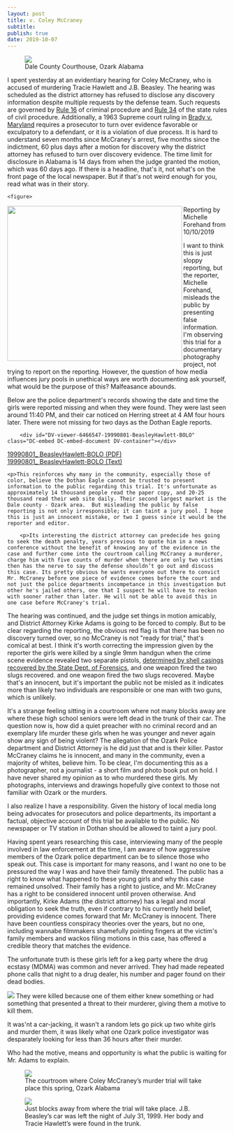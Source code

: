 ```yaml
---
layout: post
title: v. Coley McCraney
subtitle: 
publish: true
date: 2019-10-07
---
```


<figure>
<img src="https://jonbcarroll.s3.us-east-2.amazonaws.com/20191007-DSCF2349+copy.jpg">
<figcaption> Dale County Courthouse, Ozark Alabama</figcaption>
</figure>
I spent yesterday at an evidentiary hearing for Coley McCraney, who is accused of murdering Tracie Hawlett and J.B. Beasley. The hearing was scheduled as the district attorney has refused to disclose any discovery information despite multiple requests by the defense team. Such requests are governed by <a href="http://judicial.alabama.gov/docs/library/rules/cr16_1.pdf"> Rule 16</a> of criminal procedure and <a href= "http://judicial.alabama.gov/docs/library/rules/CV34.pdf">Rule 34</a> of the state rules of civil procedure. 
Additionally, a 1963 Supreme court ruling in <a href="https://en.wikipedia.org/wiki/Brady_disclosure"> Brady v. Maryland</a> requires a prosecutor to turn over evidence favorable or exculpatory to a defendant, or it is a violation of due process. It is hard to understand seven months since McCraney's arrest, five months since the indictment, 60 plus days after a motion for discovery why the district attorney has refused to turn over discovery evidence. The time limit for disclosure in Alabama is 14 days from when the judge granted the motion, which was 60 days ago. If there is a headline, that's it, not what's on the front page of the local newspaper. But if that's not weird enough for you, read what was in their story.
<p>
  
    <figure>
<img src="https://jonbcarroll.s3.us-east-2.amazonaws.com/20191010_DothanEagle2.jpg" align="left" width="400" height="355">
<figcaption>Reporting by Michelle Forehand from 10/10/2019</figcaption>
</figure>

<p>I want to think this is just sloppy reporting, but the reporter, Michelle Forehand, misleads the public by presenting false information. I'm observing this trial for a documentary photography project, not trying to report on the reporting.  However, the question of how media influences jury pools in unethical ways are worth documenting ask yourself, what would be the purpose of this? Malfeasance abounds.
   <p> Below are the police department's records showing the date and time the girls were reported missing and when they were found. They were last seen around 11:40 PM, and their car noticed on Herring street at 4 AM four hours later. There were not missing for two days as the Dothan Eagle reports.
    
        <div id="DV-viewer-6466547-19990801-BeasleyHawlett-BOLO" class="DC-embed DC-embed-document DV-container"></div>
<script src="//assets.documentcloud.org/viewer/loader.js"></script>
<script>
  DV.load("https://www.documentcloud.org/documents/6466547-19990801-BeasleyHawlett-BOLO.js", {
  responsive: true,
    container: "#DV-viewer-6466547-19990801-BeasleyHawlett-BOLO"
  });
</script>
<noscript>
  <a href="https://assets.documentcloud.org/documents/6466547/19990801-BeasleyHawlett-BOLO.pdf">19990801_ BeasleyHawlett-BOLO (PDF)</a>
  <br />
  <a href="https://assets.documentcloud.org/documents/6466547/19990801-BeasleyHawlett-BOLO.txt">19990801_ BeasleyHawlett-BOLO (Text)</a>
</noscript>


    <p>This reinforces why many in the community, especially those of color, believe the Dothan Eagle cannot be trusted to present information to the public regarding this trial. It's unfortunate as approximately 14 thousand people read the paper copy, and 20-25 thousand read their web site daily. Their second largest market is the Dale county - Ozark area.  But misleading the public by false reporting is not only irresponsible; it can taint a jury pool. I hope this is just an innocent mistake, or two I guess since it would be the reporter and editor.
        
        <p>Its interesting the district attorney can predecide hes going to seek the death penalty, years previous to quote him in a news conference without the benefit of knowing any of the evidence in the case and further come into the courtroom calling McCraney a murderer, charge him with five counts of murder when there are only two victims then has the nerve to say the defense shouldn’t go out and discuss this case. Its pretty obvious he wants everyone out there to convict Mr. McCraney before one piece of evidence comes before the court and not just the police departments incompetance in this investigation but other he's jailed others, one that I suspect he will have to reckon with sooner rather than later. He will not be able to avoid this in one case before McCraney's trial.
        
        
<p>The hearing was continued, and the judge set things in motion amicably, and District Attorney Kirke Adams is going to be forced to comply. But to be clear regarding the reporting, the obvious red flag is that there has been no discovery turned over, so no McCraney is not "ready for trial," that's comical at best. I think it's worth correcting the impression given by the reporter the girls were killed by a single 9mm handgun when the crime scene evidence revealed two separate pistols, <a href="https://www.documentcloud.org/documents/6463435-20191008-Firearmstest.html"> determined by shell casings recovered by the State Dept. of Forensics</a>, and one weapon fired the two slugs recovered. and one weapon fired the two slugs recovered. Maybe that's an innocent, but it's important the public not be misled as it indicates more than likely two individuals are responsible or one man with two guns, which is unlikely.  
 
 <p> It's a strange feeling sitting in a courtroom where not many blocks away are where these high school seniors were left dead in the trunk of their car. The question now is, how did a quiet preacher with no criminal record and an exemplary life murder these girls when he was younger and never again show any sign of being violent?
 The allegation of the Ozark Police department and District Attorney is he did just that and is their killer. Pastor McCraney claims he is innocent, and many in the community, even a majority of whites, believe him.
To be clear, I'm documenting this as a photographer, not a journalist - a short film and photo book put on hold.
I have never shared my opinion as to who murdered these girls. 
My photographs, interviews and drawings hopefully give context to those not familiar with Ozark or the murders.

I also realize I have a responsibility.
Given the history of local media long being advocates for prosecutors and police departments, its important a factual, objective account of this trial be available to the public. No newspaper or TV station in Dothan should be allowed to taint a jury pool. 

 
<p>Having spent years researching this case, interviewing many of the people involved in law enforcement at the time, I am aware of how aggressive members of the Ozark police department can be to silence those who speak out. This case is important for many reasons, and I want no one to be pressured the way I was and have their family threatened.
The public has a right to know what happened to these young girls and why this case remained unsolved. Their family has a right to justice, and Mr. McCraney has a right to be considered innocent until proven otherwise. And importantly, Kirke Adams (the district attorney) has a legal and moral obligation to seek the truth, even if contrary to his currently held belief, providing evidence comes forward that Mr. McCraney is innocent. There have been countless conspiracy theories over the years, but no one, including wannabe filmmakers shamefully pointing fingers at the victim's family members and wackos filing motions in this case, has offered a credible theory that matches the evidence. 
  <p> The unfortunate truth is these girls left for a keg party where the drug ecstasy (MDMA) was common and never arrived. They had made repeated phone calls that night to a drug dealer, his number and pager found on their dead bodies.
    <p>
    <img src="https://jonkalev.s3-us-west-2.amazonaws.com/partymap-IMG_0125.jpg">
    They were killed because one of them either knew something or had something that presented a threat to their murderer, giving them a motive to kill them. 
      <p>It was'nt a car-jacking, it wasn't a random lets go pick up two white girls and murder them, it was likely what one Ozark police investigator was desparately looking for less than 36 hours after their murder.
 
Who had the motive, means and opportunity is what the public is waiting for Mr. Adams to explain. 

 
<figure>
<img src="https://jonbcarroll.s3.us-east-2.amazonaws.com/20191007-DSCF2342+copy.jpg">
<figcaption> The courtroom where Coley McCraney’s murder trial will take place this spring, Ozark Alabama</figcaption>
</figure>

<figure>
<img src="https://jonbcarroll.s3.us-east-2.amazonaws.com/20191007-DSCF2407+copy.jpg">
<figcaption> Just blocks away from where the trial will take place. J.B. Beasley’s car was left the night of July 31, 1999. Her body and Tracie Hawlett’s were found in the trunk.</figcaption>
</figure>
